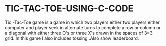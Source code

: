 # TIC-TAC-TOE-USING-C-CODE
Tic -Tac-Toe game is a game in which two players either two players either computer and player seek in alternate turns to complete a row or column or a diagonal with either three O's or three X's drawn in the spaces of 3×3 grid. In this game I also includes tossing .Also show leaderboard.
